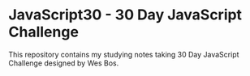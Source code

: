 # JavaScript30 - 30 Day JavaScript Challenge

This repository contains my studying notes taking 30 Day JavaScript Challenge designed by Wes Bos.
